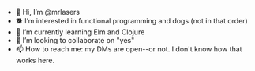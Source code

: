 - 👋 Hi, I’m @mrlasers
- 🐕 I’m interested in functional programming and dogs (not in that order)
- 🌱 I’m currently learning Elm and Clojure
- 💞️ I’m looking to collaborate on "yes"
- 📫 How to reach me: my DMs are open--or not. I don't know how that works here.

<!---
mrlasers/mrlasers is a ✨ special ✨ repository because its `README.md` (this file) appears on your GitHub profile.
You can click the Preview link to take a look at your changes.
--->

